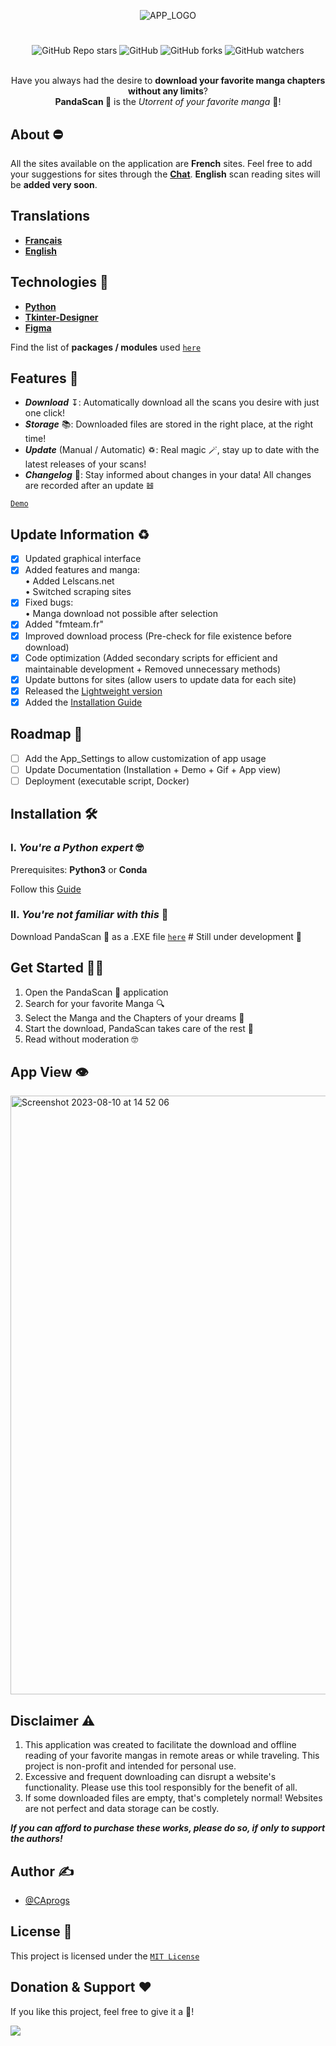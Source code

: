 <div align="center">
        
![APP_LOGO](https://github.com/CAprogs/PandaScan/assets/104645407/37d0a0e8-0f19-4a9c-b2c3-34126dc71a21)

# 
![GitHub Repo stars](https://img.shields.io/github/stars/CAprogs/PandaScan?color=yellow) ![GitHub](https://img.shields.io/github/license/CAprogs/PandaScan?color=blue) ![GitHub forks](https://img.shields.io/github/forks/CAprogs/PandaScan?color=green) ![GitHub watchers](https://img.shields.io/github/watchers/CAprogs/PandaScan?color=red)

<br>Have you always had the desire to **download your favorite manga chapters without any limits**?</br>
**PandaScan 🐼** is the _Utorrent of your favorite manga_ 🤩!
        
</div>

## About ⛔️

All the sites available on the application are **French** sites. Feel free to add your suggestions for sites through the [**Chat**](). **English** scan reading sites will be **added very soon**.

## Translations

- [**Français**]()
- [**English**]()

## Technologies 📲

- [**Python**](https://www.python.org/)
- [**Tkinter-Designer**](https://github.com/ParthJadhav/Tkinter-Designer/tree/master)
- [**Figma**](https://www.figma.com/login)

Find the list of **packages / modules** used [```here```](https://github.com/CAprogs/PandaScan/blob/main/requirements.txt)

## Features 🚀

- _**Download**_ ↧: Automatically download all the scans you desire with just one click!
- _**Storage**_ 📚: Downloaded files are stored in the right place, at the right time!
- _**Update**_ (Manual / Automatic) ♽: Real magic 🪄, stay up to date with the latest releases of your scans!
- _**Changelog**_ 🔗: Stay informed about changes in your data! All changes are recorded after an update 𝌤

[```Demo```]()

## Update Information ♻️

- [x] Updated graphical interface
- [x] Added features and manga:
<br>    • Added Lelscans.net</br>
        • Switched scraping sites
- [x] Fixed bugs:
<br>    • Manga download not possible after selection</br>
- [x] Added "fmteam.fr"
- [x] Improved download process (Pre-check for file existence before download)
- [x] Code optimization (Added secondary scripts for efficient and maintainable development + Removed unnecessary methods)
- [x] Update buttons for sites (allow users to update data for each site)
- [x] Released the [Lightweight version](https://github.com/CAprogs/PandaScan/releases/tag/v1.0.0)
- [x] Added the [Installation Guide](https://github.com/CAprogs/PandaScan/blob/main/Installation%20Guide.md)

## Roadmap 🚧

- [ ] Add the App_Settings to allow customization of app usage
- [ ] Update Documentation (Installation + Demo + Gif + App view)
- [ ] Deployment (executable script, Docker)

## Installation 🛠️

### I. _You're a Python expert_ 🤓

Prerequisites:
**Python3** or **Conda**

Follow this [Guide](https://github.com/CAprogs/PandaScan/blob/main/Installation%20Guide.md)

### II. _You're not familiar with this_ 🫥

Download PandaScan 🐼 as a .EXE file [```here```]()    # Still under development 🔨

## Get Started 🧞‍♂️

1. Open the PandaScan 🐼 application
2. Search for your favorite Manga 🔍
3. Select the Manga and the Chapters of your dreams 🤩
4. Start the download, PandaScan takes care of the rest 💨
5. Read without moderation 🤓

## App View 👁️

<img width="958" alt="Screenshot 2023-08-10 at 14 52 06" src="https://github.com/CAprogs/PandaScan/assets/104645407/966cf744-b592-4fce-8ee5-d37e44f90abc">

## Disclaimer ⚠️

1. This application was created to facilitate the download and offline reading of your favorite mangas in remote areas or while traveling. This project is non-profit and intended for personal use.
2. Excessive and frequent downloading can disrupt a website's functionality. Please use this tool responsibly for the benefit of all.
3. If some downloaded files are empty, that's completely normal! Websites are not perfect and data storage can be costly.

_**If you can afford to purchase these works, please do so, if only to support the authors!**_

## Author ✍️

- [@CAprogs](https://github.com/CAprogs)

## License 📝

This project is licensed under the [```MIT License```](https://github.com/CAprogs/PandaScan/blob/main/LICENSE)

## Donation & Support ❤️

If you like this project, feel free to give it a 🌟!

<a href="https://www.buymeacoffee.com/CAprogs"><img src="https://img.buymeacoffee.com/button-api/?text=Buy me a Pizza&emoji=🍕&slug=CAprogs&button_colour=FFDD00&font_colour=000000&font_family=Arial&outline_colour=000000&coffee_colour=ffffff" /></a>
